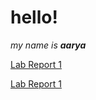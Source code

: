 # hello!
*my name is __aarya__* 

[Lab Report 1](lab-report-1-week-0.md)

[Lab Report 1](https://<your-username>.github.io/<your-lab-reports-repo>/lab-report-1-week-0.html)